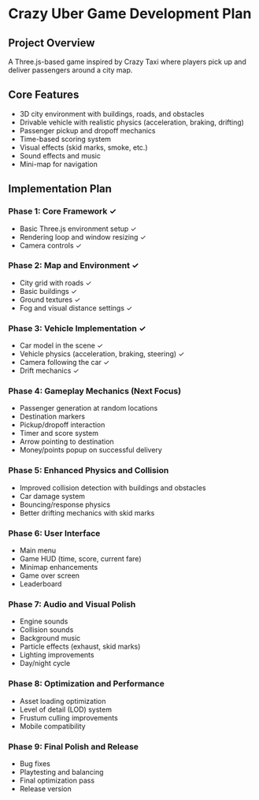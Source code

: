 # Crazy Uber Game Development Plan

## Project Overview
A Three.js-based game inspired by Crazy Taxi where players pick up and deliver passengers around a city map.

## Core Features
- 3D city environment with buildings, roads, and obstacles
- Drivable vehicle with realistic physics (acceleration, braking, drifting)
- Passenger pickup and dropoff mechanics
- Time-based scoring system
- Visual effects (skid marks, smoke, etc.)
- Sound effects and music
- Mini-map for navigation

## Implementation Plan

### Phase 1: Core Framework ✓
- Basic Three.js environment setup ✓
- Rendering loop and window resizing ✓
- Camera controls ✓

### Phase 2: Map and Environment ✓
- City grid with roads ✓
- Basic buildings ✓
- Ground textures ✓
- Fog and visual distance settings ✓

### Phase 3: Vehicle Implementation ✓
- Car model in the scene ✓
- Vehicle physics (acceleration, braking, steering) ✓
- Camera following the car ✓
- Drift mechanics ✓

### Phase 4: Gameplay Mechanics (Next Focus)
- Passenger generation at random locations
- Destination markers
- Pickup/dropoff interaction
- Timer and score system
- Arrow pointing to destination
- Money/points popup on successful delivery

### Phase 5: Enhanced Physics and Collision
- Improved collision detection with buildings and obstacles
- Car damage system
- Bouncing/response physics
- Better drifting mechanics with skid marks

### Phase 6: User Interface
- Main menu
- Game HUD (time, score, current fare)
- Minimap enhancements
- Game over screen
- Leaderboard

### Phase 7: Audio and Visual Polish
- Engine sounds
- Collision sounds
- Background music
- Particle effects (exhaust, skid marks)
- Lighting improvements
- Day/night cycle

### Phase 8: Optimization and Performance
- Asset loading optimization
- Level of detail (LOD) system
- Frustum culling improvements
- Mobile compatibility

### Phase 9: Final Polish and Release
- Bug fixes
- Playtesting and balancing
- Final optimization pass
- Release version
